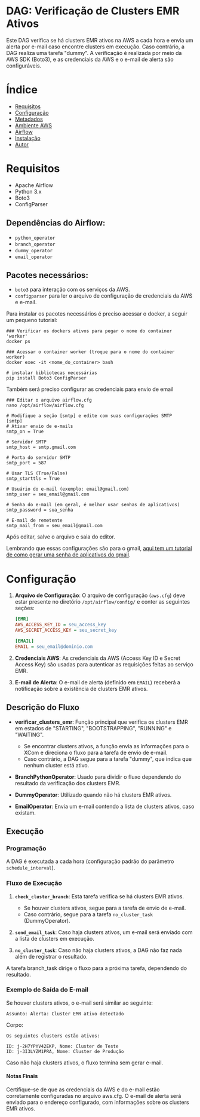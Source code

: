 # DAG: Verificação de Clusters EMR Ativos

Este DAG verifica se há clusters EMR ativos na AWS a cada hora e envia um alerta por e-mail caso encontre clusters em execução. Caso contrário, a DAG realiza uma tarefa "dummy". A verificação é realizada por meio da AWS SDK (Boto3), e as credenciais da AWS e o e-mail de alerta são configuráveis.

# Índice
- [Requisitos](#requisitos)
- [Configuração](#configuração)
- [Metadados](#metadados)
- [Ambiente AWS](#ambiente-aws)
- [Airflow](#gerenciamento-de-processos-com-airflow)
- [Instalação](#instalação-do-ambiente)
- [Autor](#autor)

# Requisitos

- Apache Airflow
- Python 3.x
- Boto3
- ConfigParser

## Dependências do Airflow:
- `python_operator`
- `branch_operator`
- `dummy_operator`
- `email_operator`

## Pacotes necessários:
- `boto3` para interação com os serviços da AWS.
- `configparser` para ler o arquivo de configuração de credenciais da AWS e e-mail.

Para instalar os pacotes necessários é preciso acessar o docker, a seguir um pequeno tutorial:

```
### Verificar os dockers ativos para pegar o nome do container 'worker'
docker ps
```

```
### Acessar o container worker (troque para o nome do container worker)
docker exec -it <nome_do_container> bash
```

```
# instalar bibliotecas necessárias
pip install Boto3 ConfigParser
```

Também será preciso configurar as credenciais para envio de email

```
### Editar o arquivo airflow.cfg
nano /opt/airflow/airflow.cfg
```

```
# Modifique a seção [smtp] e edite com suas configurações SMTP
[smtp]
# Ativar envio de e-mails
smtp_on = True

# Servidor SMTP
smtp_host = smtp.gmail.com

# Porta do servidor SMTP
smtp_port = 587

# Usar TLS (True/False)
smtp_starttls = True

# Usuário do e-mail (exemplo: email@gmail.com)
smtp_user = seu_email@gmail.com

# Senha do e-mail (em geral, é melhor usar senhas de aplicativos)
smtp_password = sua_senha

# E-mail de remetente
smtp_mail_from = seu_email@gmail.com
```
Após editar, salve o arquivo e saia do editor.

Lembrando que essas configurações são para o gmail, [aqui tem um tutorial de como gerar uma senha de aplicativos do gmail](https://support.google.com/accounts/answer/185833?hl=pt-BR).


# Configuração

1. **Arquivo de Configuração**:
   O arquivo de configuração (`aws.cfg`) deve estar presente no diretório `/opt/airflow/config/` e conter as seguintes seções:

    ```ini
    [EMR]
    AWS_ACCESS_KEY_ID = seu_access_key
    AWS_SECRET_ACCESS_KEY = seu_secret_key

    [EMAIL]
    EMAIL = seu_email@dominio.com
    ```

2. **Credenciais AWS**:
   As credenciais da AWS (Access Key ID e Secret Access Key) são usadas para autenticar as requisições feitas ao serviço EMR.

3. **E-mail de Alerta**:
   O e-mail de alerta (definido em `EMAIL`) receberá a notificação sobre a existência de clusters EMR ativos.

## Descrição do Fluxo

- **verificar_clusters_emr**: Função principal que verifica os clusters EMR em estados de "STARTING", "BOOTSTRAPPING", "RUNNING" e "WAITING".
  - Se encontrar clusters ativos, a função envia as informações para o XCom e direciona o fluxo para a tarefa de envio de e-mail.
  - Caso contrário, a DAG segue para a tarefa "dummy", que indica que nenhum cluster está ativo.

- **BranchPythonOperator**: Usado para dividir o fluxo dependendo do resultado da verificação dos clusters EMR.

- **DummyOperator**: Utilizado quando não há clusters EMR ativos.

- **EmailOperator**: Envia um e-mail contendo a lista de clusters ativos, caso existam.

## Execução

### Programação

A DAG é executada a cada hora (configuração padrão do parâmetro `schedule_interval`).

### Fluxo de Execução

1. **`check_cluster_branch`**: Esta tarefa verifica se há clusters EMR ativos.
   - Se houver clusters ativos, segue para a tarefa de envio de e-mail.
   - Caso contrário, segue para a tarefa `no_cluster_task` (DummyOperator).

2. **`send_email_task`**: Caso haja clusters ativos, um e-mail será enviado com a lista de clusters em execução.

3. **`no_cluster_task`**: Caso não haja clusters ativos, a DAG não faz nada além de registrar o resultado.

A tarefa branch_task dirige o fluxo para a próxima tarefa, dependendo do resultado.

### Exemplo de Saída do E-mail

Se houver clusters ativos, o e-mail será similar ao seguinte:

```Assunto: Alerta: Cluster EMR ativo detectado```

Corpo:

    Os seguintes clusters estão ativos:

    ID: j-2H7YPYV42EKP, Nome: Cluster de Teste
    ID: j-3I3LYZM1PRA, Nome: Cluster de Produção

Caso não haja clusters ativos, o fluxo termina sem gerar e-mail.

#### Notas Finais

Certifique-se de que as credenciais da AWS e do e-mail estão corretamente configuradas no arquivo aws.cfg. O e-mail de alerta será enviado para o endereço configurado, com informações sobre os clusters EMR ativos.
